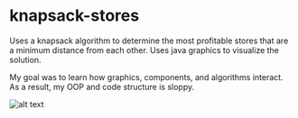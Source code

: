 # knapsack-stores
Uses a knapsack algorithm to determine the most profitable stores that are a minimum distance from each other. Uses java graphics to visualize the solution.

My goal was to learn how graphics, components, and algorithms interact. As a result, my OOP and code structure is sloppy.

![alt text](https://imgur.com/a/qCt4WKW)
